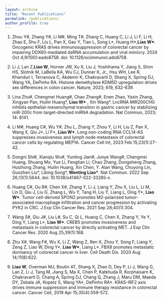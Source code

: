 ```yaml
---
layout: archive
title: "Recent Publications"
permalink: /publications/
author_profile: true
---
```




1. Zhou Y#, Zhang Y#, Li M#, Ming T#, Zhang C, Huang C, Li J, Li F, Li H, Zhao E, Shu F, Liu L, Pan X, Gao Y, Tian L, Song L*, Huang H*,<strong>Liao W*</strong>. Oncogenic KRAS drives immunosuppression of colorectal cancer by impairing DDX60-mediated dsRNA accumulation and viral mimicry. 2024 Oct 4;9(100):eado8758. doi: 10.1126/sciimmunol.ado8758.


2. Li J, Lan Z,<strong>Liao W</strong>, Horner JW, Xu X, Liu J, Yoshihama Y, Jiang S, Shim HS, Slotnik M, LaBella KA, Wu CJ, Dunner K, Jr., Hsu WH, Lee R, Khanduri I, Terranova C, Akdemir K, Chakravarti D, Shang X, Spring DJ, Wang YA, DePinho RA. Histone demethylase KDM5D upregulation drives sex differences in colon cancer. Nature, 2023; 619, 632-639.


3. Lina Zhu#, Chengmei Huang#, Chao Zhang#, Enen Zhao, Yaxin Zhang, Xingyan Pan, Huilin Huang*, <strong>Liao W*</strong> , Xin Wang*. LncRNA MIR200CHG inhibits epithelial-mesenchymal transition in gastric cancer by stabilizing miR-200c from target-directed miRNA degradation. Nat Commun, 2023; 14: 8141.


4. Li M#, Huang C#, Wu Y#, Zhu L, Zhang Y, Zhou Y, Li H, Liu Z, Pan X, Wang X, Qiu J*, Li F*, <strong>Liao W*</strong>. Long non-coding RNA CCL14-AS suppresses invasiveness and lymph node metastasis of colorectal cancer cells by regulating MEP1A. Cancer Cell Int, 2023 Feb 15;23(1):27-42.



5. Dongni Shi#, Xianqiu Wu#, Yunting Jian#, Junye Wang#, Chengmei Huang, Shuang Mo, Yue Li, Fengtian Li, Chao Zhang, Dongsheng Zhang, Huizhong Zhang, Huilin Huang, Xin Chen, Y. Alan Wang, Chuyong Lin, Guozhen Liu*, Libing Song*, <strong>Wenting Liao*</strong>. Nat Commun. 2022 Sep 26;13(1):5644. doi: 10.1038/s41467-022-33285-x.


6. Huang C#, Ou R#, Chen X#, Zhang Y, Li J, Liang Y, Zhu X, Liu L, Li M, Lin D, Qiu J, Liu G, Zhang L, Wu Y, Tang H, Liu Y, Liang L, Ding Y*, <strong>Liao W*</strong>. Tumor cell-derived SPON2 promotes M2-polarized tumor-associated macrophage infiltration and cancer progression by activating PYK2 in CRC. J Exp Clin Cancer Res. 2021 Sep 28;40(1):304.


7. Wang S#, Qiu J#, Liu L#, Su C, Qi L, Huang C, Chen X, Zhang Y, Ye Y, Ding Y, Liang L*, <strong>Liao W*</strong>. CREB5 promotes invasiveness and metastasis in colorectal cancer by directly activating MET. J Exp Clin Cancer Res. 2020 Aug 25;39(1):168.


8. Zhu X#, Wang F#, Wu X, Li Z, Wang Z, Ren X, Zhou Y, Song F, Liang Y, Zeng Z, Liao W, Ding Y*, <strong>Liao W*</strong>, 
 Liang L*. FBX8 promotes metastatic dormancy of colorectal cancer in liver. Cell Death Dis. 2020 Aug 14;11(8):622.


9. <strong>Liao W</strong>, Overman MJ, Boutin AT, Shang X, Zhao D, Dey P, Li J, Wang G, Lan Z, Li J, Tang M, Jiang S, Ma X, Chen P, Katkhuda R, Korphaisarn K, Chakravarti D, Chang A, Spring DJ, Chang Q, Zhang J, Maru DM, Maeda DY, Zebala JA, Kopetz S, Wang YA*, DePinho RA*. KRAS-IRF2 axis drives immune suppression and immune therapy resistance in colorectal cancer. Cancer Cell, 2019 Apr 15;35(4):559-572.


